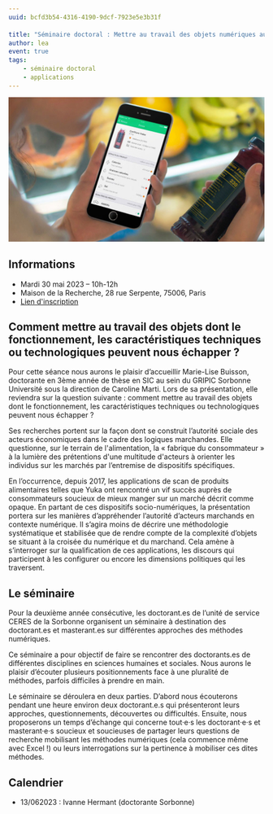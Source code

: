 ```yaml
---
uuid: bcfd3b54-4316-4190-9dcf-7923e5e3b31f

title: "Séminaire doctoral : Mettre au travail des objets numériques au fonctionnement opaque"
author: lea
event: true
tags:
    - séminaire doctoral
    - applications
---
```


![](yuka.jpg)


## Informations

- Mardi 30 mai 2023 – 10h-12h
- Maison de la Recherche, 28 rue Serpente, 75006, Paris 
- [Lien d'inscription](https://framaforms.org/seminaire-doctoral-ceres-30052023-marie-lise-buisson-comment-mettre-au-travail-des-objets-dont-le)

## Comment mettre au travail des objets dont le fonctionnement, les caractéristiques techniques ou technologiques peuvent nous échapper ?

Pour cette séance nous aurons le plaisir d’accueillir Marie-Lise Buisson, doctorante en 3ème année de thèse en SIC au sein du GRIPIC Sorbonne Université sous la direction de Caroline Marti. Lors de sa présentation, elle reviendra sur la question suivante : comment mettre au travail des objets dont le fonctionnement, les caractéristiques techniques ou technologiques peuvent nous échapper ?

Ses recherches portent sur la façon dont se construit l’autorité sociale des acteurs économiques dans le cadre des logiques marchandes. Elle questionne, sur le terrain de l'alimentation, la « fabrique du consommateur » à la lumière des prétentions d'une multitude d'acteurs à orienter les individus sur les marchés par l’entremise de dispositifs spécifiques.
 
En l’occurrence, depuis 2017, les applications de scan de produits alimentaires telles que Yuka ont rencontré un vif succès auprès de consommateurs soucieux de mieux manger sur un marché décrit comme opaque. En partant de ces dispositifs socio-numériques, la présentation portera sur les manières d’appréhender l’autorité d’acteurs marchands en contexte numérique. Il s’agira moins de décrire une méthodologie systématique et stabilisée que de rendre compte de la complexité d’objets se situant à la croisée du numérique et du marchand. Cela amène à s’interroger sur la qualification de ces applications, les discours qui participent à les configurer ou encore les dimensions politiques qui les traversent.

## Le séminaire

Pour la deuxième année consécutive, les doctorant.es de l’unité de service CERES de la Sorbonne organisent un séminaire à destination des doctorant.es et masterant.es sur différentes approches des méthodes numériques.

Ce séminaire a pour objectif de faire se rencontrer des doctorants.es de différentes disciplines en sciences humaines et sociales. Nous aurons le plaisir d’écouter plusieurs positionnements face à une pluralité de méthodes, parfois difficiles à prendre en main.

Le séminaire se déroulera en deux parties. D’abord nous écouterons pendant une heure environ deux doctorant.e.s qui présenteront leurs approches, questionnements, découvertes ou difficultés. Ensuite, nous proposerons un temps d’échange qui concerne tout·e·s les doctorant·e·s et masterant·e·s soucieux et soucieuses de partager leurs questions de recherche mobilisant les méthodes numériques (cela commence même avec Excel !) ou leurs interrogations sur la pertinence à mobiliser ces dites méthodes.

## Calendrier 

- 13/062023 : Ivanne Hermant (doctorante Sorbonne)